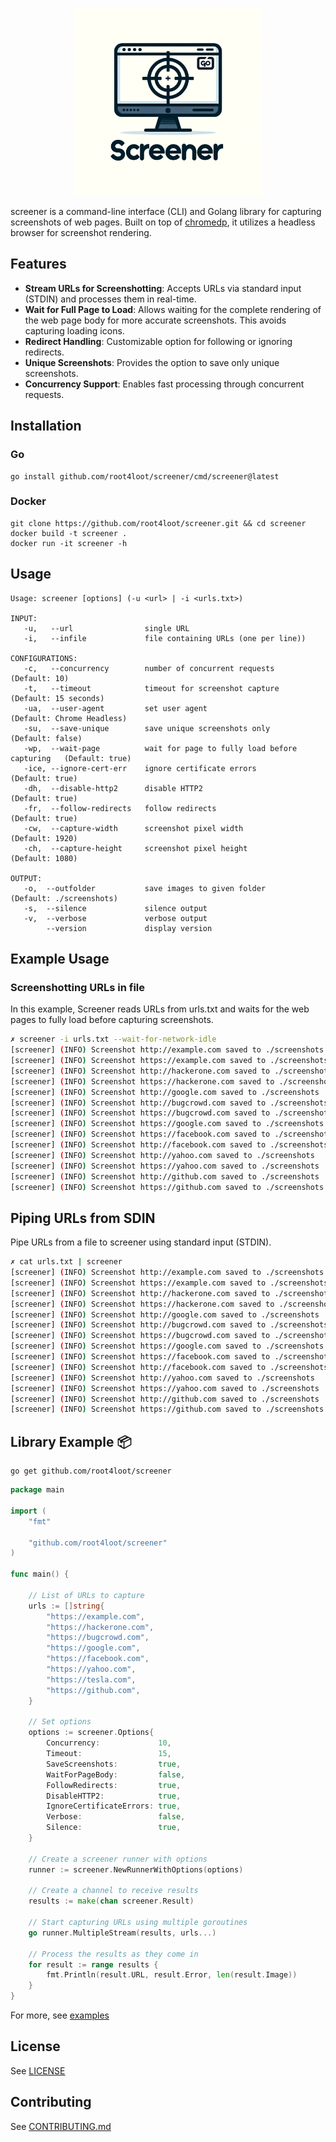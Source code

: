 <p align="center">
<img src="./assets/logo.png" alt="screener logo" width="300"/>
</p>

screener is a command-line interface (CLI) and Golang library for capturing screenshots of web pages. Built on top of [chromedp](https://github.com/chromedp/chromedp), it utilizes a headless browser for screenshot rendering.

## Features

- **Stream URLs for Screenshotting**: Accepts URLs via standard input (STDIN) and processes them in real-time.
- **Wait for Full Page to Load**: Allows waiting for the complete rendering of the web page body for more accurate screenshots. This avoids capturing loading icons.
- **Redirect Handling**: Customizable option for following or ignoring redirects.
- **Unique Screenshots**: Provides the option to save only unique screenshots.
- **Concurrency Support**: Enables fast processing through concurrent requests.

## Installation

### Go
```
go install github.com/root4loot/screener/cmd/screener@latest
```

### Docker

```
git clone https://github.com/root4loot/screener.git && cd screener
docker build -t screener .
docker run -it screener -h
```

## Usage

```
Usage: screener [options] (-u <url> | -i <urls.txt>)

INPUT:
   -u,   --url                single URL
   -i,   --infile             file containing URLs (one per line))

CONFIGURATIONS:
   -c,   --concurrency        number of concurrent requests                  (Default: 10)
   -t,   --timeout            timeout for screenshot capture                 (Default: 15 seconds)
   -ua,  --user-agent         set user agent                                 (Default: Chrome Headless)
   -su,  --save-unique        save unique screenshots only                   (Default: false)
   -wp,  --wait-page          wait for page to fully load before capturing   (Default: true)
   -ice, --ignore-cert-err    ignore certificate errors                      (Default: true)
   -dh,  --disable-http2      disable HTTP2                                  (Default: true)
   -fr,  --follow-redirects   follow redirects                               (Default: true)
   -cw,  --capture-width      screenshot pixel width                         (Default: 1920)
   -ch,  --capture-height     screenshot pixel height                        (Default: 1080)

OUTPUT:
   -o,  --outfolder           save images to given folder     (Default: ./screenshots)
   -s,  --silence             silence output
   -v,  --verbose             verbose output
        --version             display version
```


## Example Usage

### Screenshotting URLs in file
In this example, Screener reads URLs from urls.txt and waits for the web pages to fully load before capturing screenshots.

```sh
✗ screener -i urls.txt --wait-for-network-idle
[screener] (INFO) Screenshot http://example.com saved to ./screenshots
[screener] (INFO) Screenshot https://example.com saved to ./screenshots
[screener] (INFO) Screenshot http://hackerone.com saved to ./screenshots
[screener] (INFO) Screenshot https://hackerone.com saved to ./screenshots
[screener] (INFO) Screenshot http://google.com saved to ./screenshots 
[screener] (INFO) Screenshot http://bugcrowd.com saved to ./screenshots
[screener] (INFO) Screenshot https://bugcrowd.com saved to ./screenshots
[screener] (INFO) Screenshot https://google.com saved to ./screenshots
[screener] (INFO) Screenshot https://facebook.com saved to ./screenshots 
[screener] (INFO) Screenshot http://facebook.com saved to ./screenshots
[screener] (INFO) Screenshot http://yahoo.com saved to ./screenshots   
[screener] (INFO) Screenshot https://yahoo.com saved to ./screenshots
[screener] (INFO) Screenshot http://github.com saved to ./screenshots
[screener] (INFO) Screenshot https://github.com saved to ./screenshots
```

## Piping URLs from SDIN
Pipe URLs from a file to screener using standard input (STDIN).

```sh
✗ cat urls.txt | screener                        
[screener] (INFO) Screenshot http://example.com saved to ./screenshots
[screener] (INFO) Screenshot https://example.com saved to ./screenshots
[screener] (INFO) Screenshot http://hackerone.com saved to ./screenshots
[screener] (INFO) Screenshot https://hackerone.com saved to ./screenshots
[screener] (INFO) Screenshot http://google.com saved to ./screenshots 
[screener] (INFO) Screenshot http://bugcrowd.com saved to ./screenshots
[screener] (INFO) Screenshot https://bugcrowd.com saved to ./screenshots
[screener] (INFO) Screenshot https://google.com saved to ./screenshots
[screener] (INFO) Screenshot https://facebook.com saved to ./screenshots 
[screener] (INFO) Screenshot http://facebook.com saved to ./screenshots
[screener] (INFO) Screenshot http://yahoo.com saved to ./screenshots   
[screener] (INFO) Screenshot https://yahoo.com saved to ./screenshots
[screener] (INFO) Screenshot http://github.com saved to ./screenshots
[screener] (INFO) Screenshot https://github.com saved to ./screenshots
```


## Library Example 📦

```
go get github.com/root4loot/screener
```

```go
package main

import (
	"fmt"

	"github.com/root4loot/screener"
)

func main() {

	// List of URLs to capture
	urls := []string{
		"https://example.com",
		"https://hackerone.com",
		"https://bugcrowd.com",
		"https://google.com",
		"https://facebook.com",
		"https://yahoo.com",
		"https://tesla.com",
		"https://github.com",
	}

	// Set options
	options := screener.Options{
		Concurrency:             10,
		Timeout:                 15,
		SaveScreenshots:         true,
		WaitForPageBody:         false,
		FollowRedirects:         true,
		DisableHTTP2:            true,
		IgnoreCertificateErrors: true,
		Verbose:                 false,
		Silence:                 true,
	}

	// Create a screener runner with options
	runner := screener.NewRunnerWithOptions(options)

	// Create a channel to receive results
	results := make(chan screener.Result)

	// Start capturing URLs using multiple goroutines
	go runner.MultipleStream(results, urls...)

	// Process the results as they come in
	for result := range results {
		fmt.Println(result.URL, result.Error, len(result.Image))
	}
}

```

For more, see [examples](https://github.com/root4loot/screener/tree/master/examples)

## License

See [LICENSE](LICENSE)

## Contributing

See [CONTRIBUTING.md](CONTRIBUTING.md)